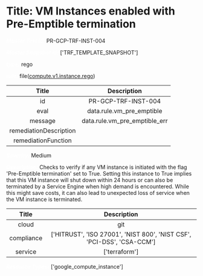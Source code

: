 



# Title: VM Instances enabled with Pre-Emptible termination


***<font color="white">Master Test Id:</font>*** PR-GCP-TRF-INST-004

***<font color="white">Master Snapshot Id:</font>*** ['TRF_TEMPLATE_SNAPSHOT']

***<font color="white">type:</font>*** rego

***<font color="white">rule:</font>*** file([compute.v1.instance.rego])  
  
  
  
  

|Title|Description|
| :---: | :---: |
|id|PR-GCP-TRF-INST-004|
|eval|data.rule.vm_pre_emptible|
|message|data.rule.vm_pre_emptible_err|
|remediationDescription||
|remediationFunction||


***<font color="white">Severity:</font>*** Medium

***<font color="white">Description:</font>*** Checks to verify if any VM instance is initiated with the flag 'Pre-Emptible termination' set to True. Setting this instance to True implies that this VM instance will shut down within 24 hours or can also be terminated by a Service Engine when high demand is encountered. While this might save costs, it can also lead to unexpected loss of service when the VM instance is terminated.  
  
  

|Title|Description|
| :---: | :---: |
|cloud|git|
|compliance|['HITRUST', 'ISO 27001', 'NIST 800', 'NIST CSF', 'PCI-DSS', 'CSA-CCM']|
|service|['terraform']|


***<font color="white">Resource Types:</font>*** ['google_compute_instance']


[compute.v1.instance.rego]: https://github.com/prancer-io/prancer-compliance-test/tree/master/google/terraform/compute.v1.instance.rego
